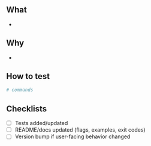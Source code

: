 ## What
-

## Why
-

## How to test
```bash
# commands
```

## Checklists
- [ ] Tests added/updated
- [ ] README/docs updated (flags, examples, exit codes)
- [ ] Version bump if user-facing behavior changed
